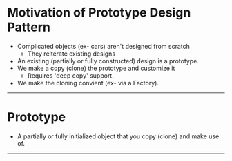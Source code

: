 # Motivation of Prototype Design Pattern

- Complicated objects (ex- cars) aren't designed from scratch
  - They reiterate existing designs
- An existing (partially or fully constructed) design is a prototype.
- We make a copy (clone) the prototype and customize it
  - Requires 'deep copy' support.
- We make the cloning convient (ex- via a Factory).

---

# Prototype

- A partially or fully initialized object that you copy (clone) and make use of.

---
